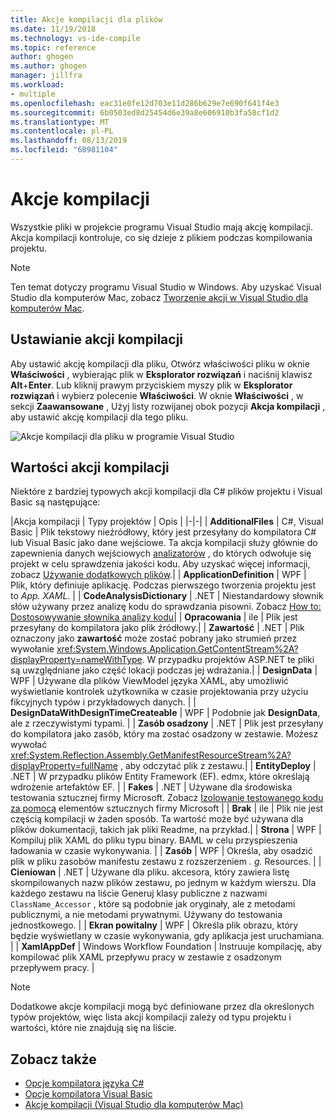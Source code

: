 ```yaml
---
title: Akcje kompilacji dla plików
ms.date: 11/19/2018
ms.technology: vs-ide-compile
ms.topic: reference
author: ghogen
ms.author: ghogen
manager: jillfra
ms.workload:
- multiple
ms.openlocfilehash: eac31e0fe12d703e11d286b629e7e690f641f4e3
ms.sourcegitcommit: 6b0503ed8d25454d6e39a8e606910b3fa58cf1d2
ms.translationtype: MT
ms.contentlocale: pl-PL
ms.lasthandoff: 08/13/2019
ms.locfileid: "68981104"
---
```

# <a name="build-actions"></a>Akcje kompilacji

Wszystkie pliki w projekcie programu Visual Studio mają akcję kompilacji. Akcja kompilacji kontroluje, co się dzieje z plikiem podczas kompilowania projektu.

> [!NOTE]
> Ten temat dotyczy programu Visual Studio w Windows. Aby uzyskać Visual Studio dla komputerów Mac, zobacz [Tworzenie akcji w Visual Studio dla komputerów Mac](/visualstudio/mac/build-actions).

## <a name="set-a-build-action"></a>Ustawianie akcji kompilacji

Aby ustawić akcję kompilacji dla pliku, Otwórz właściwości pliku w oknie **Właściwości** , wybierając plik w **Eksplorator rozwiązań** i naciśnij klawisz **Alt**+**Enter**. Lub kliknij prawym przyciskiem myszy plik w **Eksplorator rozwiązań** i wybierz polecenie **Właściwości**. W oknie **Właściwości** , w sekcji **Zaawansowane** , Użyj listy rozwijanej obok pozycji **Akcja kompilacji** , aby ustawić akcję kompilacji dla tego pliku.

![Akcje kompilacji dla pliku w programie Visual Studio](media/build-actions.png)

## <a name="build-action-values"></a>Wartości akcji kompilacji

Niektóre z bardziej typowych akcji kompilacji dla C# plików projektu i Visual Basic są następujące:

|Akcja kompilacji | Typy projektów | Opis |
|-|-|
| **AdditionalFiles** | C#, Visual Basic | Plik tekstowy nieźródłowy, który jest przesyłany do kompilatora C# lub Visual Basic jako dane wejściowe. Ta akcja kompilacji służy głównie do zapewnienia danych wejściowych [analizatorów](../code-quality/roslyn-analyzers-overview.md) , do których odwołuje się projekt w celu sprawdzenia jakości kodu. Aby uzyskać więcej informacji, zobacz [Używanie dodatkowych plików](https://github.com/dotnet/roslyn/blob/master/docs/analyzers/Using%20Additional%20Files.md).|
| **ApplicationDefinition** | WPF | Plik, który definiuje aplikację. Podczas pierwszego tworzenia projektu jest to *App. XAML*. |
| **CodeAnalysisDictionary** | .NET | Niestandardowy słownik słów używany przez analizę kodu do sprawdzania pisowni. Zobacz [How to: Dostosowywanie słownika analizy kodu](../code-quality/how-to-customize-the-code-analysis-dictionary.md)|
| **Opracowania** | ile | Plik jest przesyłany do kompilatora jako plik źródłowy.|
| **Zawartość** | .NET | Plik oznaczony jako **zawartość** może zostać pobrany jako strumień przez wywołanie <xref:System.Windows.Application.GetContentStream%2A?displayProperty=nameWithType>. W przypadku projektów ASP.NET te pliki są uwzględniane jako część lokacji podczas jej wdrażania.|
| **DesignData** | WPF | Używane dla plików ViewModel języka XAML, aby umożliwić wyświetlanie kontrolek użytkownika w czasie projektowania przy użyciu fikcyjnych typów i przykładowych danych. |
| **DesignDataWithDesignTimeCreateable** | WPF | Podobnie jak **DesignData**, ale z rzeczywistymi typami.  |
| **Zasób osadzony** | .NET | Plik jest przesyłany do kompilatora jako zasób, który ma zostać osadzony w zestawie. Możesz wywołać <xref:System.Reflection.Assembly.GetManifestResourceStream%2A?displayProperty=fullName> , aby odczytać plik z zestawu.|
| **EntityDeploy** | .NET | W przypadku plików Entity Framework (EF). edmx, które określają wdrożenie artefaktów EF. |
| **Fakes** | .NET | Używane dla środowiska testowania sztucznej firmy Microsoft. Zobacz [Izolowanie testowanego kodu za pomocą](../test/isolating-code-under-test-with-microsoft-fakes.md) elementów sztucznych firmy Microsoft |
| **Brak** | ile | Plik nie jest częścią kompilacji w żaden sposób. Ta wartość może być używana dla plików dokumentacji, takich jak pliki Readme, na przykład.|
| **Strona** | WPF | Kompiluj plik XAML do pliku typu binary. BAML w celu przyspieszenia ładowania w czasie wykonywania. |
| **Zasób** | WPF | Określa, aby osadzić plik w pliku zasobów manifestu zestawu z rozszerzeniem *. g.* Resources. |
| **Cieniowan** | .NET | Używane dla pliku. akcesora, który zawiera listę skompilowanych nazw plików zestawu, po jednym w każdym wierszu. Dla każdego zestawu na liście Generuj klasy publiczne z nazwami `ClassName_Accessor` , które są podobnie jak oryginały, ale z metodami publicznymi, a nie metodami prywatnymi. Używany do testowania jednostkowego. |
| **Ekran powitalny** | WPF | Określa plik obrazu, który będzie wyświetlany w czasie wykonywania, gdy aplikacja jest uruchamiana. |
| **XamlAppDef** | Windows Workflow Foundation | Instruuje kompilację, aby kompilować plik XAML przepływu pracy w zestawie z osadzonym przepływem pracy. |

> [!NOTE]
> Dodatkowe akcje kompilacji mogą być definiowane przez dla określonych typów projektów, więc lista akcji kompilacji zależy od typu projektu i wartości, które nie znajdują się na liście.

## <a name="see-also"></a>Zobacz także

- [Opcje kompilatora języka C#](/dotnet/csharp/language-reference/compiler-options/listed-alphabetically)
- [Opcje kompilatora Visual Basic](/dotnet/visual-basic/reference/command-line-compiler/compiler-options-listed-alphabetically)
- [Akcje kompilacji (Visual Studio dla komputerów Mac)](/visualstudio/mac/build-actions)
